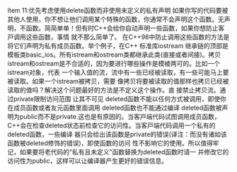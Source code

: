 Item 11:优先考虑使⽤delete函数而⾮使⽤未定义的私有声明
如果你写的代码要被其他⼈使⽤，你不想让他们调⽤某个特殊的函数，你通常不会声明这个函数。⽆声
明，不函数。简简单单！但有时C++会给你⾃动声明⼀些函数，如果你想防⽌客⼾调⽤这些函数，事情
就不那么简单了。
在C++98中防⽌调⽤这些函数的⽅法是将它们声明为私有成员函数。举个例⼦，在C++ 标准库iostream
继承链的顶部是模板类basic_ios。所有istream和ostream类都继承此类(直接或者间接)。拷⻉
istream和ostream是不合适的，因为要进⾏哪些操作是模棱两可的。⽐如⼀个istream对象，代表
⼀个输⼊值的流，流中有⼀些已经被读取，有⼀些可能⻢上要被读取。如果⼀个istream被拷⻉，需要
像拷⻉将要被读取的值那样也拷⻉已经被读取的值吗？解决这个问题最好的⽅法是不定义这个操作。直
接禁⽌拷⻉流。通过private限制访问范围 让其不可见
deleted函数不能以任何⽅式被调⽤，即使你在成员函数或者友元函数⾥⾯调⽤
deleted函数也不能通过编译
deleted函数被声明为public而不是private.这也是有原因的。当客⼾端代码试图调⽤成员函数，
C++会在检查deleted状态前检查它的访问性。当客⼾端代码调⽤⼀个私有的deleted函数，⼀些编译
器只会给出该函数是private的错误(译注：而没有诸如该函数被deleted修饰的错误)，即使函数的访问
性不影响它的使⽤。所以值得牢记，如果要将⽼代码的"私有且未定义"函数替换为deleted函数时请⼀
并修改它的访问性为public，这样可以让编译器产⽣更好的错误信息。
